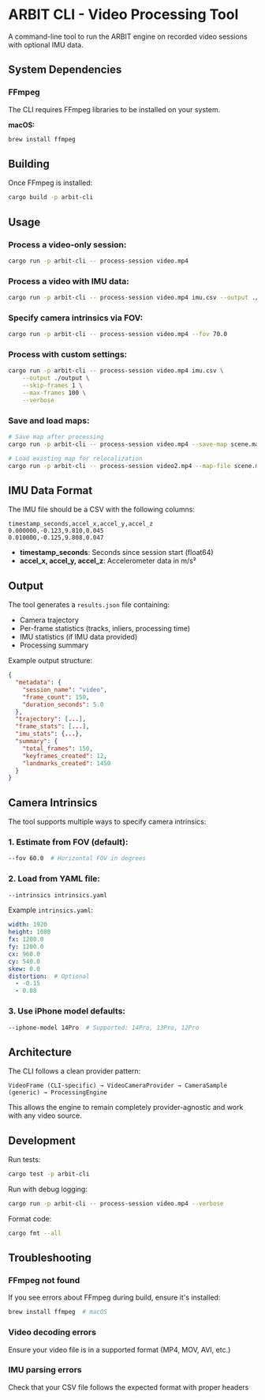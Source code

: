 # ARBIT CLI - Video Processing Tool

A command-line tool to run the ARBIT engine on recorded video sessions with optional IMU data.

## System Dependencies

### FFmpeg

The CLI requires FFmpeg libraries to be installed on your system.

**macOS:**
```bash
brew install ffmpeg
```

## Building

Once FFmpeg is installed:

```bash
cargo build -p arbit-cli
```

## Usage

### Process a video-only session:
```bash
cargo run -p arbit-cli -- process-session video.mp4
```

### Process a video with IMU data:
```bash
cargo run -p arbit-cli -- process-session video.mp4 imu.csv --output ./results
```

### Specify camera intrinsics via FOV:
```bash
cargo run -p arbit-cli -- process-session video.mp4 --fov 70.0
```

### Process with custom settings:
```bash
cargo run -p arbit-cli -- process-session video.mp4 imu.csv \
    --output ./output \
    --skip-frames 1 \
    --max-frames 100 \
    --verbose
```

### Save and load maps:
```bash
# Save map after processing
cargo run -p arbit-cli -- process-session video.mp4 --save-map scene.map

# Load existing map for relocalization
cargo run -p arbit-cli -- process-session video2.mp4 --map-file scene.map
```

## IMU Data Format

The IMU file should be a CSV with the following columns:

```csv
timestamp_seconds,accel_x,accel_y,accel_z
0.000000,-0.123,9.810,0.045
0.010000,-0.125,9.808,0.047
```

- **timestamp_seconds**: Seconds since session start (float64)
- **accel_x, accel_y, accel_z**: Accelerometer data in m/s²

## Output

The tool generates a `results.json` file containing:
- Camera trajectory
- Per-frame statistics (tracks, inliers, processing time)
- IMU statistics (if IMU data provided)
- Processing summary

Example output structure:
```json
{
  "metadata": {
    "session_name": "video",
    "frame_count": 150,
    "duration_seconds": 5.0
  },
  "trajectory": [...],
  "frame_stats": [...],
  "imu_stats": {...},
  "summary": {
    "total_frames": 150,
    "keyframes_created": 12,
    "landmarks_created": 1450
  }
}
```

## Camera Intrinsics

The tool supports multiple ways to specify camera intrinsics:

### 1. Estimate from FOV (default):
```bash
--fov 60.0  # Horizontal FOV in degrees
```

### 2. Load from YAML file:
```bash
--intrinsics intrinsics.yaml
```

Example `intrinsics.yaml`:
```yaml
width: 1920
height: 1080
fx: 1200.0
fy: 1200.0
cx: 960.0
cy: 540.0
skew: 0.0
distortion:  # Optional
  - -0.15
  - 0.08
```

### 3. Use iPhone model defaults:
```bash
--iphone-model 14Pro  # Supported: 14Pro, 13Pro, 12Pro
```

## Architecture

The CLI follows a clean provider pattern:

```
VideoFrame (CLI-specific) → VideoCameraProvider → CameraSample (generic) → ProcessingEngine
```

This allows the engine to remain completely provider-agnostic and work with any video source.

## Development

Run tests:
```bash
cargo test -p arbit-cli
```

Run with debug logging:
```bash
cargo run -p arbit-cli -- process-session video.mp4 --verbose
```

Format code:
```bash
cargo fmt --all
```

## Troubleshooting

### FFmpeg not found
If you see errors about FFmpeg during build, ensure it's installed:
```bash
brew install ffmpeg  # macOS
```

### Video decoding errors
Ensure your video file is in a supported format (MP4, MOV, AVI, etc.)

### IMU parsing errors
Check that your CSV file follows the expected format with proper headers

